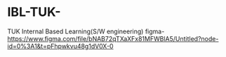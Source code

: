 # IBL-TUK-
TUK Internal Based Learning(S/W engineering)
figma-https://www.figma.com/file/bNAB72qTXaXFx81MFWBlA5/Untitled?node-id=0%3A1&t=pFhpwkvu48g1dV0X-0
